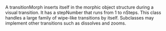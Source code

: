 A transitionMorph inserts itself in the morphic object structure during a visual transition.  It has a stepNumber that runs from 1 to nSteps.  This class handles a large family of wipe-like transitions by itself.  Subclasses may implement other transitions such as dissolves and zooms.